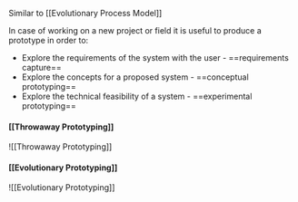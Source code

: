 Similar to [[Evolutionary Process Model]]

In case of working on a new project or field it is useful to produce a prototype in order to:
- Explore the requirements of the system with the user - ==requirements capture==
- Explore the concepts for a proposed system - ==conceptual prototyping==
- Explore the technical feasibility of a system - ==experimental prototyping==

#### [[Throwaway Prototyping]]
![[Throwaway Prototyping]]

#### [[Evolutionary Prototyping]]
![[Evolutionary Prototyping]]
